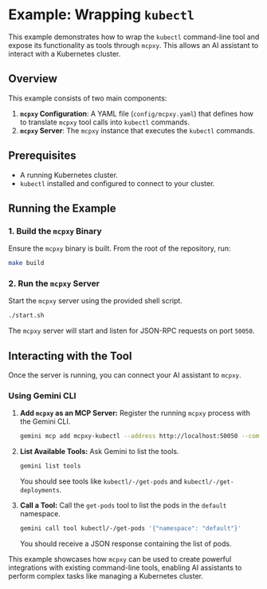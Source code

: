 # Example: Wrapping `kubectl`

This example demonstrates how to wrap the `kubectl` command-line tool and expose its functionality as tools through `mcpxy`. This allows an AI assistant to interact with a Kubernetes cluster.

## Overview

This example consists of two main components:
1.  **`mcpxy` Configuration**: A YAML file (`config/mcpxy.yaml`) that defines how to translate `mcpxy` tool calls into `kubectl` commands.
2.  **`mcpxy` Server**: The `mcpxy` instance that executes the `kubectl` commands.

## Prerequisites

- A running Kubernetes cluster.
- `kubectl` installed and configured to connect to your cluster.

## Running the Example

### 1. Build the `mcpxy` Binary

Ensure the `mcpxy` binary is built. From the root of the repository, run:
```bash
make build
```

### 2. Run the `mcpxy` Server

Start the `mcpxy` server using the provided shell script.
```bash
./start.sh
```
The `mcpxy` server will start and listen for JSON-RPC requests on port `50050`.

## Interacting with the Tool

Once the server is running, you can connect your AI assistant to `mcpxy`.

### Using Gemini CLI

1.  **Add `mcpxy` as an MCP Server:**
    Register the running `mcpxy` process with the Gemini CLI.
    ```bash
    gemini mcp add mcpxy-kubectl --address http://localhost:50050 --command "sleep" "infinity"
    ```

2.  **List Available Tools:**
    Ask Gemini to list the tools.
    ```bash
    gemini list tools
    ```
    You should see tools like `kubectl/-/get-pods` and `kubectl/-/get-deployments`.

3.  **Call a Tool:**
    Call the `get-pods` tool to list the pods in the `default` namespace.
    ```bash
    gemini call tool kubectl/-/get-pods '{"namespace": "default"}'
    ```

    You should receive a JSON response containing the list of pods.

This example showcases how `mcpxy` can be used to create powerful integrations with existing command-line tools, enabling AI assistants to perform complex tasks like managing a Kubernetes cluster.